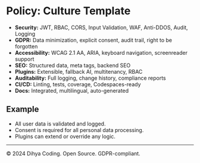 # Policy: Culture Template

- **Security:** JWT, RBAC, CORS, Input Validation, WAF, Anti-DDOS, Audit, Logging
- **GDPR:** Data minimization, explicit consent, audit trail, right to be forgotten
- **Accessibility:** WCAG 2.1 AA, ARIA, keyboard navigation, screenreader support
- **SEO:** Structured data, meta tags, backend SEO
- **Plugins:** Extensible, fallback AI, multitenancy, RBAC
- **Auditability:** Full logging, change history, compliance reports
- **CI/CD:** Linting, tests, coverage, Codespaces-ready
- **Docs:** Integrated, multilingual, auto-generated

## Example
- All user data is validated and logged.
- Consent is required for all personal data processing.
- Plugins can extend or override any logic.

---
© 2024 Dihya Coding. Open Source. GDPR-compliant.
